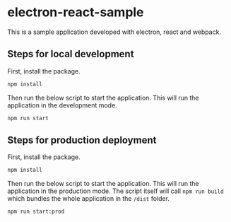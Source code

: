 # electron-react-sample
This is a sample application developed with electron, react and webpack.

## Steps for local development ##

First, install the package.

```sh
npm install
```

Then run the below script to start the application. This will run the application in the development mode.

```sh
npm run start
```

## Steps for production deployment ##

First, install the package.

```sh
npm install
```

Then run the below script to start the application. This will run the application in the production mode. The script itself will call `npm run build` which bundles the whole application in the `/dist` folder.

```sh
npm run start:prod
```

